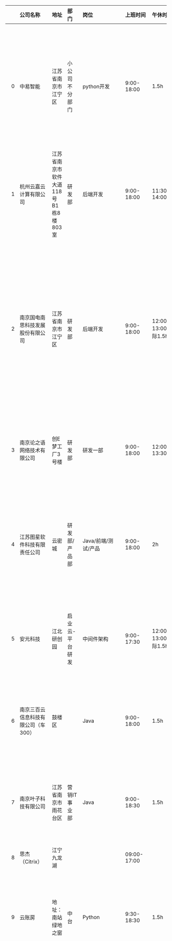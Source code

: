 |    | 公司名称                | 地址                      | 部门       | 岗位                  | 上班时间                     | 午休时长                | 加班情况                                                                          | 公积金            | 年终奖                      | 试用期                 | 工位电脑情况                                                                                                                  | 年假                                   | 打卡情况                         | 其他备注                                                | 评论                                                            | 更新时间                | 公积金比例                    | 试用期工资                       |
|---:|:--------------------|:------------------------|:---------|:--------------------|:-------------------------|:--------------------|:------------------------------------------------------------------------------|:---------------|:-------------------------|:--------------------|:------------------------------------------------------------------------------------------------------------------------|:-------------------------------------|:-----------------------------|:----------------------------------------------------|:--------------------------------------------------------------|:--------------------|:-------------------------|:----------------------------|
|  0 | 中易智能                | 江苏省南京市江宁区               | 小公司不分部门  | python开发            | 9:00-18:00               | 1.5h                | 不加班, 但工作量大                                                                    | 具体基数忘了, 公司交一千多 | 无                        | 三个月, 八折             | 网吧工位                                                                                                                    | 无, 所有节假日都少放几天                        | 指纹打卡                         | 坑爹小公司, 劳动合同扣着不给你, 干三天辞职不给工资, 你还没证据告他, 对外以蒙特梭利这个名字招人 |                                                               | 2022-02-13 10:32:56 | nan                      | nan                         |
|  1 | 杭州云嘉云计算有限公司         | 江苏省南京市软件大道118号B1栋8楼803室 | 研发部      | 后端开发                | 9:00-18:00               | 11:30-14:00         | 看项目组，有些组每周会有固定1-2天加班。                                                         | 工资*0.8*8%      | 一个月左右或者没有一个月             | 三个月八折，可以跟人事谈试用期不打折。 | 公司电脑贼难用，自己带电脑，每个月190补贴。                                                                                                 | 5天                                   | 钉钉打卡                         | 氛围不行，不适合长期发展                                        |                                                               | 2022-02-12 07:05:14 | nan                      | nan                         |
|  2 | 南京国电南思科技发展股份有限公司    | 江苏省南京市江宁区               | 研发部      | 后端开发                | 9:00-18:00               | 12:00-13:00(实际1.5h) | 124加班到8点（晚上5.30可以出去吃饭，7点钟回公司就行，实际加班只加1小时），35 正常；正常情况下，项目不急，到点就走，急的话看情况自己加班不加班 | 基数底薪，比例 10%。   | 两个月基础工资，优秀员工三个月基础工资      | 三个月八折               | 自己带电脑，每个月150补贴                                                                                                          | 5天，春节休完                              | 企业微信打卡，基本不按照打卡考核绩效           | 氛围很轻松，同事反对内卷                                        |                                                               | 2022-02-12 07:02:56 | nan                      | nan                         |
|  3 | 南京论之语网络技术有限公司       | 创E梦工厂3号楼                | 研发部      | 研发一部                | 9:00-18:00               | 12:00-13:30         | 995（强制每周工时47.5h）                                                              | 基数8%。          | 根据公司业绩提供                 | 试用期3个月；打8折          | diy台式机                                                                                                                  | 有，根据工龄计算                             | 钉钉打开，每个月有三次补打卡               | 项目组开发周期很紧，任务量偏多                                     |                                                               | 2022-02-12 07:02:08 | nan                      | nan                         |
|  4 | 江苏图星软件科技有限责任公司      | 云密城                     | 研发部/产品部  | Java/前端/测试/产品       | 9:00-18:00               | 2h                  | 周二晚加班7点到9点 ，周四晚加班7点到10点                                                       | nan            | 1-3个月，看领导给你的评价，          | nan                 | win台式机，网吧位                                                                                                              | 在职时长/365*5                           | 严格钉钉打卡                       | 除工资外无补贴，135每天打卡的工作时间必须满足7小时，一周40个小时工作时长。到点就可以走      |                                                               | 2022-02-10 14:14:05 | 第一年工资的一半，次年全额，比例 10%     | 8折，两个月的试用                   |
|  5 | 安元科技                | 江北研创园                   | 启业云-平台研发 | 中间件架构               | 9:00-17:30               | 12:00-13:00(实际1.5h) | 看情况，基本到点就走，除非有上线                                                              | nan            | 无                        | 试用期3个月；打8折          | dell台式机                                                                                                                 | 有，过年一次性强制休完                          | 指纹打卡，每个月有三次提忘打卡              | 工作还算轻松，节奏偏慢~                                        |                                                               | 2022-02-10 07:19:05 | 基数6K 9K 12K不等按级别来，比例 8%。 | nan                         |
|  6 | 南京三百云信息科技有限公司（车300） | 鼓楼区                     |          | Java                | 9:00-18:00               | 1.5h                | 不强制加班，加班换调休，无加班费，年底清零                                                         | nan            | 承诺13薪-14；！！第一年无          | nan                 | 提供电脑                                                                                                                    | 每两个月发一天                              | 两次补卡，严格准点打卡。迟到可用调休补(起步0.5h)  | 抠                                                   | lfc ?                                                         | 2022-02-11 10:04:17 | 基数 工资80%，比例 7%           | 100%                        |
|  7 | 南京叶子科技有限公司          | 江苏省南京市雨花台区              | 营销IT事业部  | Java                | 9:00-18:30               | 1.5h                | 正常下班双休，视项目进度自行申请加班                                                            | 比例 10%左右       | 按KPI决定0~2个月              | 试用期 3个月，8折，转正返还     | 工位大小1.5 * 1 长桌，台式机i5-8400 + 8g + 可申请硬盘                                                                                  | 入职即可                                 | OPPO自研IM软件TT打卡               |                                                     |                                                               | 2022-02-07 06:37:12 | nan                      | nan                         |
|  8 | 思杰（Citrix）          | 江宁九龙湖                   |          |                     | 09:00-17:00              |                     | 不加班                                                                           | nan            |                          | nan                 | 升降桌+工作站（ 32G+1T ）+MacBook +双显示器+超大工位                                                                                    | 年假 15 天，入司满 1 年增加 1 天，上限 20 天        |                              |                                                     |                                                               | 2022-02-07 06:38:11 | 公司缴纳双边12%                |                             |
|  9 | 云账房                 | 地址：南站绿地之窗               | 中台       | Python              | 9:30-18:30               | 1.5h                | 一个月平均加班天数3到4天                                                                 | nan            | 去年只发了半个月                 | nan                 | 网吧工位，一个台式主机，两个24寸1080P显示器                                                                                               | 五天年假，按入职日期折算                         | 钉钉打卡，每个月五次补卡机会               | 根据项目仅仅程度不强制加班。晚上加班白给，周末加班调休                         | {                                                             | 2022-02-11 01:20:28 | 总薪资 * 0.8 * 0.6 * 10%    | 三个月，薪资打八折                   |
|    |                     |                         |          |                     |                          |                     |                                                                               |                |                          |                     |                                                                                                                         |                                      |                              |                                                     | "公司名称": "云账房",                                                |                     |                          |                             |
|    |                     |                         |          |                     |                          |                     |                                                                               |                |                          |                     |                                                                                                                         |                                      |                              |                                                     | "地址": "地址：南站绿地之窗",                                            |                     |                          |                             |
|    |                     |                         |          |                     |                          |                     |                                                                               |                |                          |                     |                                                                                                                         |                                      |                              |                                                     | "部门": "税务事业部",                                                |                     |                          |                             |
|    |                     |                         |          |                     |                          |                     |                                                                               |                |                          |                     |                                                                                                                         |                                      |                              |                                                     | "岗位": "前端",                                                   |                     |                          |                             |
|    |                     |                         |          |                     |                          |                     |                                                                               |                |                          |                     |                                                                                                                         |                                      |                              |                                                     | "上班时间": "9:00-18:00",                                         |                     |                          |                             |
|    |                     |                         |          |                     |                          |                     |                                                                               |                |                          |                     |                                                                                                                         |                                      |                              |                                                     | "午休时长": "1.5h",                                               |                     |                          |                             |
|    |                     |                         |          |                     |                          |                     |                                                                               |                |                          |                     |                                                                                                                         |                                      |                              |                                                     | "加班情况": "发版的时候，会加到10点。上面领导抓得紧的话，会要求每周两天加到8点，没事也要干坐着",         |                     |                          |                             |
|    |                     |                         |          |                     |                          |                     |                                                                               |                |                          |                     |                                                                                                                         |                                      |                              |                                                     | "公积金比例": "总薪资 * 0.8 * 0.6 * 10%",                             |                     |                          |                             |
|    |                     |                         |          |                     |                          |                     |                                                                               |                |                          |                     |                                                                                                                         |                                      |                              |                                                     | "年终奖": "去年只发了半个月",                                            |                     |                          |                             |
|    |                     |                         |          |                     |                          |                     |                                                                               |                |                          |                     |                                                                                                                         |                                      |                              |                                                     | "试用期工资": "三个月，薪资不打折(可跟HR谈)",                                  |                     |                          |                             |
|    |                     |                         |          |                     |                          |                     |                                                                               |                |                          |                     |                                                                                                                         |                                      |                              |                                                     | "工位电脑情况": "网吧工位，一个台式主机，两个24寸1080P显示器。椅子最烂了，坐着咯吱咯吱响",          |                     |                          |                             |
|    |                     |                         |          |                     |                          |                     |                                                                               |                |                          |                     |                                                                                                                         |                                      |                              |                                                     | "年假": "五天年假，按入职日期折算，每两个月发放一天",                                |                     |                          |                             |
|    |                     |                         |          |                     |                          |                     |                                                                               |                |                          |                     |                                                                                                                         |                                      |                              |                                                     | "打卡情况": "钉钉打卡，每个月五次补卡机会",                                     |                     |                          |                             |
|    |                     |                         |          |                     |                          |                     |                                                                               |                |                          |                     |                                                                                                                         |                                      |                              |                                                     | "其他备注": "调薪需要答辩，还不一定有名额，通过率也不是很高，过了涨幅在1-2千左右。还不是每年都有答辩，看公司情况" |                     |                          |                             |
|    |                     |                         |          |                     |                          |                     |                                                                               |                |                          |                     |                                                                                                                         |                                      |                              |                                                     | }                                                             |                     |                          |                             |
| 10 | 江苏长江汇科技有限公司         | 鼓楼区                     | 技术部      | Java                | 9:00-17:30               | 1.5h                | 按需加班                                                                          | nan            | 基数5000 按照绩效或多或少          | nan                 | 无隔板工位，配台式电脑，自带电脑每个月有200补贴，持续24个月。                                                                                       |                                      | 钉钉严格打卡                       |                                                     |                                                               | 2022-02-06 13:30:06 | 基数 看个人，比例 5%             | 8折                          |
| 11 | 南京伯索网络科技有限公司（PLASO） | 秦淮区                     |          |                     | 9:00-18:00               | 1h                  | 124 加班，35 正常；大小周                                                              | nan            | 一般无                      | nan                 | 网吧工位                                                                                                                    | 入职一年后才有，每年加一天                        | 企业微信打卡，每月三次迟到机会              |                                                     |                                                               | 2022-02-06 13:26:16 | 基数南京底薪，比例 8%             | 3个月8折                       |
| 12 | 南京耀多信息技术有限公司        | 江苏南京                    | 技术部      | Android             | 9:00-18:00               | 1h                  | 一开始996，后来发不起加班费不给加班了，欠的加班费也不发                                                 | nan            | 无                        | nan                 | 提供笔记本                                                                                                                   | 有                                    | 钉钉位置打卡                       | 老板阴晴不定，随意开除员工                                       |                                                               | 2022-01-25 02:22:42 | 最低额度                     | 八折                          |
| 13 | 南京希音电子商务有限公司        | 天溯产业园                   |          | 前端                  | 10:00-18:00(到20:00有50补贴) | 12:00-13:30         | 看部门，不强制，有工时排名。                                                                | nan            | 看部门盈利情况和个人绩效定            | nan                 | 配mac m1+显示器，网吧工作环境，工位挤。                                                                                                 | 法定年假，可用加班时长来调休                       | 1月3次补卡                       | 抠，舍得给校招生，不舍得给社招生。多余的调休时长换钱200/d                     |                                                               | 2022-01-25 01:58:09 | 基础工资的8%                  | 试用期6个月，100%工资不打折            |
| 14 | 慧资环球                | 白下（年中搬到河西）              | 研发中心     | .NET/Python etc.    | 自己安排，满8小时工时就好            | 自己安排                | 不加班                                                                           | nan            | 13薪，每年调薪一次               | nan                 | 一个高配台式机或者一个高配Dell工作站笔记本，两个40寸4K显示器 Processor Intel(R) Core(TM) i9-10980XE CPU @ 3.00GHz 3.00 GHz  128GB RAM (新的台式机配置标准) | 10 ~ 20天                             | 完全不打卡                        | 内推VX：Just1n                                         |                                                               | 2022-01-24 14:35:55 | 全额8%                     | 不打折                         |
| 15 | 零字节                 | 建邺                      |          | Go/Rust/JS/TS/产品/运营 | 9：30-6：30                | 1.5h                | 不加班                                                                           | nan            | 13薪，每年调薪一次               | nan                 | macbook pro（入职满三年电脑转赠给员工），每人配一个显示器（24-32寸）                                                                              | 入职转正就享受年假                            | 飞书打卡                         | 节日红包、年度旅游（21年三亚一周）                                  |                                                               | 2022-01-24 14:32:45 | 8%                       | 应届生八折，有工作经验的不打折             |
| 16 | 南京力方科技有限公司(力方智充)    | 雨花台区软件谷科创城              | 技术部      | Java                | 9:00-18:00               | 1.5h                | 124固定加班到9点                                                                    | nan            | 无                        | nan                 | 网吧工位，自带电脑                                                                                                               | 法定年假                                 | 严格打卡，迟打卡扣30，不打卡半天工资          |                                                     |                                                               | 2022-01-24 14:29:37 | 最低，双边合计512               | 三个月，打八折                     |
| 17 | 硅基智能                | 软件大道                    | 创新产品事业群  | Java                | 9:00-18:30               | 1.5h                | 没事到点走，部门氛围卷                                                                   | nan            | 13薪还是根据公司业绩提供，是否折扣，折扣比例。 | nan                 | 网吧工位                                                                                                                    | 满一年才有正常年假，年假次年一月发放（不满一年打折）           | 是否严格打卡，使用的软件或者方式（比如钉钉或人脸识别）。 |                                                     |                                                               | 2022-01-24 14:25:34 | 基数5500，比例10%             | 不打折                         |
| 18 | 百家云                 | 雨花台软件谷科创城               |          | Java                | 9:00-18:30               | 1.5h                | 周1,2,4正常加班，不想加班也行                                                             | nan            |                          | nan                 | mac笔记本+小米曲面屏显示器                                                                                                         | 年假次年一月发放，每满一年+1天                     | 每个月有4次迟到补卡机会，早上9.15之前打卡不算迟到  |                                                     |                                                               | 2022-01-24 14:21:22 |                          | 6个月不打折。                     |
| 19 | 创维南京分公司             | 雨花云密城                   | web后台    | Java                | 09:30                    | 1.5h                | 995                                                                           | nan            | 1个月工资                    | nan                 | Windows电脑+dell显示器                                                                                                       | 法定年假                                 | 弹性打卡                         |                                                     |                                                               | 2022-01-24 14:19:34 | 工资八折的10%                 | 不打折                         |
| 20 | 新视云                 | 雨花台                     |          | Java                | 9:00-17:30               | 1h                  | 看部门，业务部门偶尔加班，技术支持部门基本不加班                                                      | nan            | 固定13薪                    | nan                 | 配笔记本+显示器                                                                                                                | 5天年假+5天带薪病假（入职自动折算当年年假）              | 不打卡                          |                                                     |                                                               | 2022-01-24 14:17:01 | 基数5k，比例8%                | 3年合同，试用期总共6个月，前三个月8折，后三个月全薪 |
| 21 | 华为                  | 华为南研所                   |          | Java                | 9:00                     | 12:00-13:40         | 看部门情况。好部门：124加班8：30，35正常下班,差部门：天天11点以后                                        | nan            | 看部门盈利情况和个人绩效定            | nan                 | 配win台式机+双屏                                                                                                              | 没签奋斗协议的5天，但一般不给休，第二年可以换成钱。签了的自愿放弃年假了 | 必须按时打卡                       |                                                     |                                                               | 2022-01-24 14:17:32 | 基础工资的5%                  | 试用期6个月，100%工资不打折            |
| 22 | 满帮                  | 雨花区万博科技园                |          | Java                | 9:00-18:30               | 1.5h                | 看部门，不强制， 周五基本不加，还有每月一天奋斗日（年底算工资）， 据说要取消了                                      | nan            | 上下半年绩效                   | nan                 | 联想                                                                                                                      |                                      |                              |                                                     |                                                               | 2022-01-24 14:10:47 | 全额8%                     |                             |
| 23 | A示例xxx公司            | xx区                     | xxx事业部   | Java                | 9:00-18:30               | 1.5h                | 135 加班，24 正常；大小周等等                                                            | nan            | 13薪还是根据公司业绩提供，是否折扣，折扣比例。 | nan                 | 工位大小，环境，是否提供设备，设备型号种类。                                                                                                  | 是否有入职就有，是否有前置条件才有。                   | 是否严格打卡，使用的软件或者方式（比如钉钉或人脸识别）。 |                                                     |                                                               | 2022-01-24 13:11:01 | 基数 xxxx，比例 xx%           | 是否打折，比如 xx%。                |